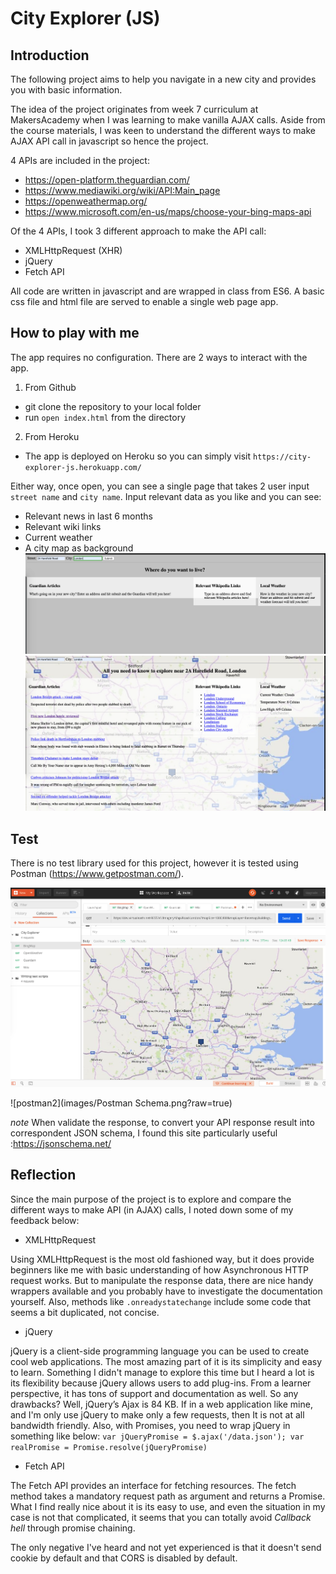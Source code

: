 # City Explorer (JS)

## Introduction
The following project aims to help you navigate in a new city and provides you with basic information.

The idea of the project originates from week 7 curriculum at MakersAcademy when I was learning to make vanilla AJAX calls. Aside from the course materials, I was keen to understand the different ways to make AJAX API call in javascript so hence the project.

4 APIs are included in the project:
* https://open-platform.theguardian.com/
* https://www.mediawiki.org/wiki/API:Main_page
* https://openweathermap.org/
* https://www.microsoft.com/en-us/maps/choose-your-bing-maps-api

Of the 4 APIs, I took 3 different approach to make the API call:
* XMLHttpRequest (XHR)
* jQuery
* Fetch API

All code are written in javascript and are wrapped in class from ES6. A basic css file and html file are served to enable a single web page app.

## How to play with me
The app requires no configuration. There are 2 ways to interact with the app.

1. From Github
- git clone the repository to your local folder
- run `open index.html` from the directory

2. From Heroku
- The app is deployed on Heroku so you can simply visit `https://city-explorer-js.herokuapp.com/ `

Either way, once open, you can see a single page that takes 2 user input `street name` and `city name`. Input relevant data as you like and you can see:
* Relevant news in last 6 months
* Relevant wiki links
* Current weather
* A city map as background
![start](images/start.png)
![result](images/result.png)


## Test
There is no test library used for this project, however it is tested using Postman (https://www.getpostman.com/).

![postman1](images/Postman_Bing.png)

![postman2](images/Postman Schema.png?raw=true)

*note*
When validate the response, to convert your API response result into correspondent JSON schema, I found this site particularly useful :https://jsonschema.net/

## Reflection
Since the main purpose of the project is to explore and compare the different ways to make API (in AJAX) calls, I noted down some of my feedback below:

* XMLHttpRequest

Using XMLHttpRequest is the most old fashioned way, but it does provide beginners like me with basic understanding of how Asynchronous HTTP request works. But to manipulate the response data, there are nice handy wrappers available and you probably have to investigate the documentation yourself. Also, methods like `.onreadystatechange` include some code that seems a bit duplicated, not concise.

* jQuery

jQuery is a client-side programming language you can be used to create cool web applications. The most amazing part of it is its simplicity and easy to learn. Something I didn't manage to explore this time but I heard a lot is its flexibility because jQuery allows users to add plug-ins. From a learner perspective, it has tons of support and documentation as well. So any drawbacks? Well, jQuery’s Ajax is 84 KB. If in a web application like mine, and I'm only use jQuery to make only a few requests, then It is not at all bandwidth friendly. Also, with Promises, you need to wrap jQuery in something like below:
`var jQueryPromise = $.ajax('/data.json');
var realPromise = Promise.resolve(jQueryPromise)`

* Fetch API

The Fetch API provides an interface for fetching resources.  The fetch method takes a mandatory request path as argument and returns a Promise. What I find really nice about it is its easy to use, and even the situation in my case is not that complicated, it seems that you can totally avoid *Callback hell* through promise chaining.

The only negative I've heard and not yet experienced is that it doesn't send cookie by default and that CORS is disabled by default.
